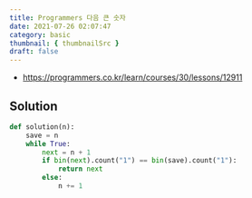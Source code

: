 ```yaml
---
title: Programmers 다음 큰 숫자
date: 2021-07-26 02:07:47
category: basic
thumbnail: { thumbnailSrc }
draft: false
---
```


- https://programmers.co.kr/learn/courses/30/lessons/12911

## Solution

```py
def solution(n):
    save = n
    while True:
        next = n + 1
        if bin(next).count("1") == bin(save).count("1"):
            return next
        else:
            n += 1
```
